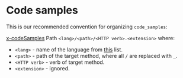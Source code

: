 Code samples
=====

This is our recommended convention for organizing `code_samples`:

[x-codeSamples](https://redocly.com/docs/api-reference-docs/specification-extensions/x-code-samples/)
Path `<lang>/<path>/<HTTP verb>.<extension>` where:

* `<lang>` - name of the language
  from [this](https://github.com/github-linguist/linguist/blob/master/lib/linguist/popular.yml) list.
* `<path>` - path of the target method, where all `/` are replaced with `_`.
* `<HTTP verb>` - verb of target method.
* `<extension>` - ignored.
